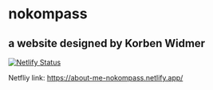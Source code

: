 # nokompass
## a website designed by Korben Widmer
[![Netlify Status](https://api.netlify.com/api/v1/badges/9497ad6e-80f5-4b44-80c2-f243cd9161fb/deploy-status)](https://app.netlify.com/sites/about-me-nokompass/deploys)

Netfliy link: https://about-me-nokompass.netlify.app/